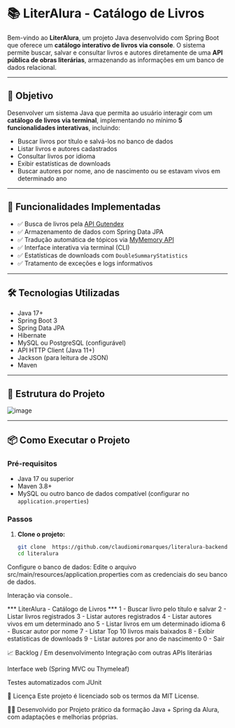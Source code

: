 # 📚 LiterAlura - Catálogo de Livros

Bem-vindo ao **LiterAlura**, um projeto Java desenvolvido com Spring Boot que oferece um **catálogo interativo de livros via console**. O sistema permite buscar, salvar e consultar livros e autores diretamente de uma **API pública de obras literárias**, armazenando as informações em um banco de dados relacional.

---

## 🎯 Objetivo

Desenvolver um sistema Java que permita ao usuário interagir com um **catálogo de livros via terminal**, implementando no mínimo **5 funcionalidades interativas**, incluindo:

- Buscar livros por título e salvá-los no banco de dados
- Listar livros e autores cadastrados
- Consultar livros por idioma
- Exibir estatísticas de downloads
- Buscar autores por nome, ano de nascimento ou se estavam vivos em determinado ano

---

## 🚀 Funcionalidades Implementadas

- ✅ Busca de livros pela [API Gutendex](https://gutendex.com/)
- ✅ Armazenamento de dados com Spring Data JPA
- ✅ Tradução automática de tópicos via [MyMemory API](https://mymemory.translated.net/)
- ✅ Interface interativa via terminal (CLI)
- ✅ Estatísticas de downloads com `DoubleSummaryStatistics`
- ✅ Tratamento de exceções e logs informativos

---

## 🛠️ Tecnologias Utilizadas

- Java 17+
- Spring Boot 3
- Spring Data JPA
- Hibernate
- MySQL ou PostgreSQL (configurável)
- API HTTP Client (Java 11+)
- Jackson (para leitura de JSON)
- Maven

---

## 🔄 Estrutura do Projeto

![image](https://github.com/user-attachments/assets/8504096f-2630-43ab-a7c7-27c45017e49e)


---

## 📦 Como Executar o Projeto

### Pré-requisitos

- Java 17 ou superior
- Maven 3.8+
- MySQL ou outro banco de dados compatível (configurar no `application.properties`)

### Passos

1. **Clone o projeto:**
   ```bash
   git clone  https://github.com/claudiomiromarques/literalura-backend.git
   cd literalura

Configure o banco de dados:
Edite o arquivo src/main/resources/application.properties com as credenciais do seu banco de dados.

Interação via console..

*** LiterAlura - Catálogo de Livros ***
1 - Buscar livro pelo título e salvar
2 - Listar livros registrados
3 - Listar autores registrados
4 - Listar autores vivos em um determinado ano
5 - Listar livros em um determinado idioma
6 - Buscar autor por nome
7 - Listar Top 10 livros mais baixados
8 - Exibir estatísticas de downloads
9 - Listar autores por ano de nascimento
0 - Sair

📈 Backlog / Em desenvolvimento
Integração com outras APIs literárias

Interface web (Spring MVC ou Thymeleaf)

Testes automatizados com JUnit

📜 Licença
Este projeto é licenciado sob os termos da MIT License.

👨‍💻 Desenvolvido por
Projeto prático da formação Java + Spring da Alura, com adaptações e melhorias próprias.

   
